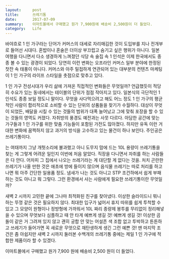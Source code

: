```yaml
---
layout:     post
title:      쓰레기통
date:       2017-07-09
summary:    이마트몰에서 구매했고 원가 7,900원에 배송비 2,500원이 더 들었다.
category:   Life
---
```


바야흐로 1 인 가구라는 단어가 커머스의 대세로 자리매김한 것이 도입부를 지나 전개부로 들어선 시대다.
혼밥이나 혼술은 더이상 부끄럽고 숨기고 싶은 행위가 아니다.
일본 여행을 다니면서 다소 생경하게 느껴졌던 식당 속 술집 속 1 인석은 이제 한국에서도 종종 볼 수 있는 광경이 되었다.
당연히 이런 변화는 오프라인 커머스 일부 분야에 한정된 찻잔 속 태풍이 아니다.
커머스와 아주 밀접하게 연관되어 있는 대부분의 컨텐츠 마케팅이 1 인 가구의 라이프 스타일을 촛점으로 맞추고 있다.

1 인 가구 전성시대가 우리 삶에 가져온 직접적인 변화들은 무엇일까?
언급했듯이 적당히 수요가 있는 동네에서는 테이블의 단위가 점점 작아지고 있다.
일본식의 극단적인 1 인석도 종종 보일 정도니 말이다.
무엇을 사다먹으려고 해도 어느 정도 1 인 가구의 평균적인 사람이 합리적으로 소비할 수 있는 단위의 상품들을 찾기가 수월하다.
대상이 무엇이 되었든, 배달을 시킬 수 있는 것들의 범위가 대폭 늘어났고 그에 맞춰 포장을 할 수 있는 것들의 영역도 커졌다.
자취방의 풍경도 예전과는 사뭇 다르다.
아담한 공간에 맞는 가구들과 1 인 가구를 위한 맞춤 기능들이 포함된 가전도 많아졌다.
하지만 유독 이런 거대한 변화에 꿈쩍하지 않고 과거의 방식을 고수하고 있는 물건이 하나 보인다.
주인공은 쓰레기통이다.

는 여태까지 그냥 개헛소리에 불과했고 아니 도무지 맘에 드는 10L 용량이 쓰레기통을 찾는 게 그렇게 어려운 일인지 이번에 처음 알았다.
직장을 다니면서 자취를 하는 사람들은 다 안다.
어차피 그 집에서 나오는 쓰레기라는 게 대단할 게 없다는 것을.
처치 곤란한 쓰레기가 나올 만한 것은 애초에 방에 들이지 않으며 음식물 쓰레기는 따로 처리를 하고 나면 뭐 아주 간단한 일용품 정도.
냄새가 나는 것도 아니고 STP 조건하에서 쉽게 부패하는 것도 아니고 뭐 그렇다.
그런 환경에서 사는 사람에게 필요한 쓰레기통이란 무엇일까?

새벽 2 시까지 고민한 끝에 그나마 최적화된 친구를 찾아냈다.
이상한 슬라이드니 뭐니 하는 뚜껑 같은 것은 필요하지 않다.
최대한 입구가 넓어서 휴지 따위를 쉽게 투척할 수 있고 그 모양이 원형이나 정방형에 가까워서 10L 짜리 종량제 봉투를 무리없이 정리해넣을 수 있으며 무엇보다 심플하고 때 안 타게 예쁘게 생길 것!
예쁘게 생길 것!
이상한 곰돌이 같은 거 그려져 있지 않고 괜히 궁합 안 맞는 어설픈 색 조합 없고 투박하고 튼튼하고 쓰레기가 들어가면 꼭 새로운 무엇으로 재탄생하게 생긴 그런 예쁜 것!
맨 마지막 조건은 좀 아쉽지만 새벽 2 시까지 둘러본 수백개의 쓰레기통 중에는 제일 1 인 가구에 적합한 제품이라 할 수 있겠다.

이마트몰에서 구매했고 원가 7,900 원에 배송비 2,500 원이 더 들었다.
